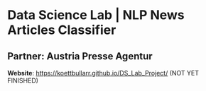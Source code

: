 # Data Science Lab | NLP News Articles Classifier
## Partner: Austria Presse Agentur

**Website**: https://koettbullarr.github.io/DS_Lab_Project/ (NOT YET FINISHED)

